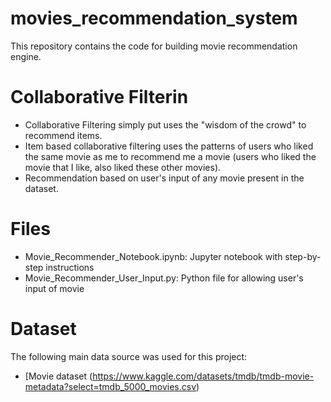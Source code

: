 # movies_recommendation_system
This repository contains the code for building movie recommendation engine.
# Collaborative Filterin
- Collaborative Filtering simply put uses the "wisdom of the crowd" to recommend items.
- Item based collaborative filtering uses the patterns of users who liked the same movie as me to recommend me a movie (users who liked the movie that I like, also liked these other movies).
- Recommendation based on user's input of any movie present in the dataset.
# Files
- Movie_Recommender_Notebook.ipynb: Jupyter notebook with step-by-step instructions
- Movie_Recommender_User_Input.py: Python file for allowing user's input of movie
# Dataset
The following main data source was used for this project:
- [Movie dataset (https://www.kaggle.com/datasets/tmdb/tmdb-movie-metadata?select=tmdb_5000_movies.csv)
